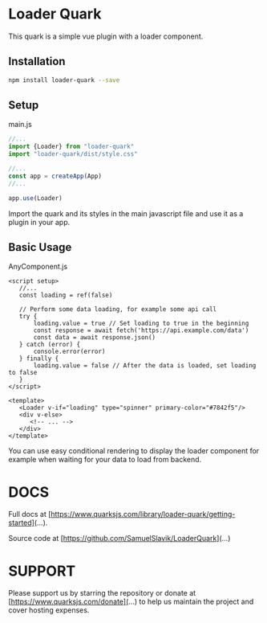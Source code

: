 # Loader Quark

This quark is a simple vue plugin with a loader component.

## Installation

```sh
npm install loader-quark --save
```

## Setup

main.js
```js
//...
import {Loader} from "loader-quark"
import "loader-quark/dist/style.css"

//...
const app = createApp(App)
//...

app.use(Loader)
```
Import the quark and its styles in the main javascript file and use it as a plugin in your app.

## Basic Usage

AnyComponent.js
```vue
<script setup>
   //...
   const loading = ref(false)
   
   // Perform some data loading, for example some api call
   try {
       loading.value = true // Set loading to true in the beginning
       const response = await fetch('https://api.example.com/data')
       const data = await response.json()
   } catch (error) {
       console.error(error)
   } finally {
       loading.value = false // After the data is loaded, set loading to false
   }
</script>

<template>
   <Loader v-if="loading" type="spinner" primary-color="#7842f5"/>
   <div v-else>
      <!-- ... -->
   </div>
</template>
```
You can use easy conditional rendering to display the loader component for example when waiting for your data to load from backend.

# DOCS
Full docs at [https://www.quarksjs.com/library/loader-quark/getting-started](...).

Source code at [https://github.com/SamuelSlavik/LoaderQuark](...)

# SUPPORT
Please support us by starring the repository or donate at [https://www.quarksjs.com/donate](...) to help us maintain the project and cover hosting expenses.